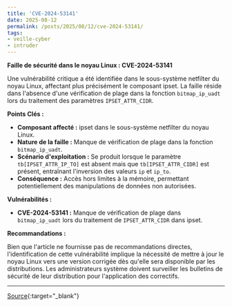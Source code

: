 ```yaml
---
title: 'CVE-2024-53141'
date: 2025-08-12
permalink: /posts/2025/08/12/cve-2024-53141/
tags:
- veille-cyber
- intruder
---
```

**Faille de sécurité dans le noyau Linux : CVE-2024-53141**

Une vulnérabilité critique a été identifiée dans le sous-système netfilter du noyau Linux, affectant plus précisément le composant ipset. La faille réside dans l'absence d'une vérification de plage dans la fonction `bitmap_ip_uadt` lors du traitement des paramètres `IPSET_ATTR_CIDR`.

**Points Clés :**

*   **Composant affecté :** ipset dans le sous-système netfilter du noyau Linux.
*   **Nature de la faille :** Manque de vérification de plage dans la fonction `bitmap_ip_uadt`.
*   **Scénario d'exploitation :** Se produit lorsque le paramètre `tb[IPSET_ATTR_IP_TO]` est absent mais que `tb[IPSET_ATTR_CIDR]` est présent, entraînant l'inversion des valeurs `ip` et `ip_to`.
*   **Conséquence :** Accès hors limites à la mémoire, permettant potentiellement des manipulations de données non autorisées.

**Vulnérabilités :**

*   **CVE-2024-53141 :** Manque de vérification de plage dans `bitmap_ip_uadt` lors du traitement de `IPSET_ATTR_CIDR` dans ipset.

**Recommandations :**

Bien que l'article ne fournisse pas de recommandations directes, l'identification de cette vulnérabilité implique la nécessité de mettre à jour le noyau Linux vers une version corrigée dès qu'elle sera disponible par les distributions. Les administrateurs système doivent surveiller les bulletins de sécurité de leur distribution pour l'application des correctifs.

---
[Source](https://cvemon.intruder.io/cves/CVE-2024-53141){:target="_blank"}
